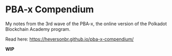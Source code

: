 # PBA-x Compendium

My notes from the 3rd wave of the PBA-x, the online version of the Polkadot Blockchain Academy program.

Read here: https://heversonbr.github.io/pba-x-compendium/

**WIP**